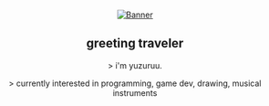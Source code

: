 


<section id="introduction" style="text-align: center; padding: 2em 0;">
  <a href="https://example.com">
    <img src="https://i.ibb.co/QFSFXrwT/1c6d1617ec58.jpg" alt="Banner" style="max-width: 100%; height: auto;">
  </a>
  

  <h1>greeting traveler</h1>
  <p>> i'm yuzuruu.</p>

  <p>> currently interested in programming, game dev, drawing, musical instruments</p>

  </a>
</section>
